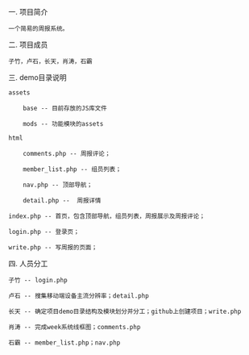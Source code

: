 一. 项目简介

    一个简易的周报系统。


二. 项目成员

    子竹，卢石，长天，肖涛，石霸


三. demo目录说明

    assets

        base -- 目前存放的JS库文件

        mods -- 功能模块的assets

    html
        
        comments.php -- 周报评论；

        member_list.php -- 组员列表；

        nav.php -- 顶部导航；

        detail.php --  周报详情

    index.php -- 首页，包含顶部导航，组员列表，周报展示及周报评论；

    login.php -- 登录页；

    write.php -- 写周报的页面；


四. 人员分工

    子竹 -- login.php

    卢石 -- 搜集移动端设备主流分辨率；detail.php

    长天 -- 确定项目demo目录结构及模块划分并分工；github上创建项目；write.php    

    肖涛 -- 完成week系统线框图；comments.php

    石霸 -- member_list.php；nav.php



